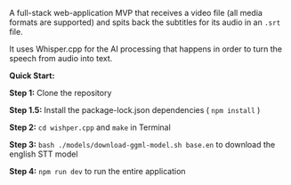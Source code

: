 A full-stack web-application MVP that receives a video file (all media formats are supported) and spits back the subtitles for its audio in an `.srt` file.

It uses Whisper.cpp for the AI processing that happens in order to turn the speech from audio into text.

**Quick Start:**

 **Step 1:** Clone the repository

 **Step 1.5:** Install the package-lock.json dependencies ( `npm install` )

 **Step 2:** `cd wishper.cpp` and `make` in Terminal

 **Step 3:** `bash ./models/download-ggml-model.sh base.en` to download the english STT model

 **Step 4:** `npm run dev` to run the entire application
